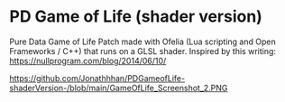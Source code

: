 # PD Game of Life (shader version)

Pure Data Game of Life Patch made with Ofelia (Lua scripting and Open Frameworks / C++) that runs on a GLSL shader.
Inspired by this writing: https://nullprogram.com/blog/2014/06/10/

https://github.com/Jonathhhan/PDGameofLife-shaderVersion-/blob/main/GameOfLife_Screenshot_2.PNG


